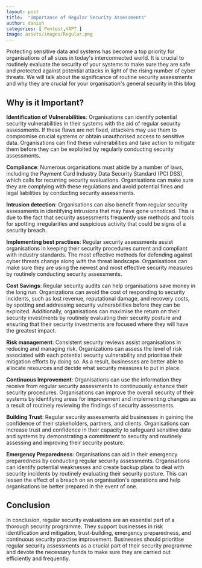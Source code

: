 ```yaml
---
layout: post
title:  "Importance of Regular Security Assessments"
author: danish
categories: [ Pentest,VAPT ]
image: assets/images/Regular.png
---
```



Protecting sensitive data and systems has become a top priority for organisations of all sizes in today's interconnected world. It is crucial to routinely evaluate the security of your systems to make sure they are safe and protected against potential attacks in light of the rising number of cyber threats. We will talk about the significance of routine security assessments and why they are crucial for your organisation's general security in this blog

## Why is it Important?

**Identification of Vulnerabilities**:
Organisations can identify potential security vulnerabilities in their systems with the aid of regular security assessments. If these flaws are not fixed, attackers may use them to compromise crucial systems or obtain unauthorised access to sensitive data. Organisations can find these vulnerabilities and take action to mitigate them before they can be exploited by regularly conducting security assessments.

**Compliance**:
Numerous organisations must abide by a number of laws, including the Payment Card Industry Data Security Standard (PCI DSS), which calls for recurring security evaluations. Organisations can make sure they are complying with these regulations and avoid potential fines and legal liabilities by conducting security assessments.

**Intrusion detection**: Organisations can also benefit from regular security assessments in identifying intrusions that may have gone unnoticed. This is due to the fact that security assessments frequently use methods and tools for spotting irregularities and suspicious activity that could be signs of a security breach.

**Implementing best practises**: Regular security assessments assist organisations in keeping their security procedures current and compliant with industry standards. The most effective methods for defending against cyber threats change along with the threat landscape. Organisations can make sure they are using the newest and most effective security measures by routinely conducting security assessments.

**Cost Savings**: Regular security audits can help organisations save money in the long run. Organizations can avoid the cost of responding to security incidents, such as lost revenue, reputational damage, and recovery costs, by spotting and addressing security vulnerabilities before they can be exploited. Additionally, organisations can maximise the return on their security investments by routinely evaluating their security posture and ensuring that their security investments are focused where they will have the greatest impact.

**Risk management**: Consistent security reviews assist organisations in reducing and managing risk. Organizations can assess the level of risk associated with each potential security vulnerability and prioritise their mitigation efforts by doing so. As a result, businesses are better able to allocate resources and decide what security measures to put in place.

**Continuous Improvement**: Organisations can use the information they receive from regular security assessments to continuously enhance their security procedures. Organisations can improve the overall security of their systems by identifying areas for improvement and implementing changes as a result of routinely reviewing the findings of security assessments.

**Building Trust**: Regular security assessments aid businesses in gaining the confidence of their stakeholders, partners, and clients. Organisations can increase trust and confidence in their capacity to safeguard sensitive data and systems by demonstrating a commitment to security and routinely assessing and improving their security posture.

**Emergency Preparedness**: Organisations can aid in their emergency preparedness by conducting regular security assessments. Organisations can identify potential weaknesses and create backup plans to deal with security incidents by routinely evaluating their security posture. This can lessen the effect of a breach on an organisation's operations and help organisations be better prepared in the event of one.

## Conclusion

   In conclusion, regular security evaluations are an essential part of a thorough security programme. They support businesses in risk identification and mitigation, trust-building, emergency preparedness, and continuous security practise improvement. Businesses should prioritise regular security assessments as a crucial part of their security programme and devote the necessary funds to make sure they are carried out efficiently and frequently.
